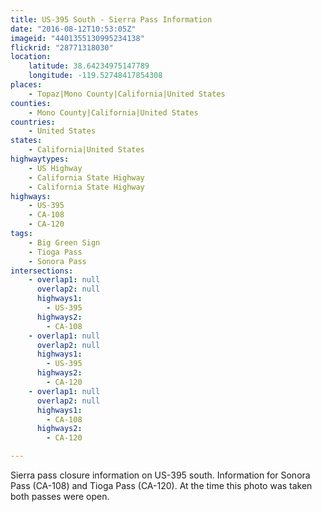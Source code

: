 ```yaml
---
title: US-395 South - Sierra Pass Information
date: "2016-08-12T10:53:05Z"
imageid: "4401355130995234138"
flickrid: "28771318030"
location:
    latitude: 38.64234975147789
    longitude: -119.52748417854308
places:
    - Topaz|Mono County|California|United States
counties:
    - Mono County|California|United States
countries:
    - United States
states:
    - California|United States
highwaytypes:
    - US Highway
    - California State Highway
    - California State Highway
highways:
    - US-395
    - CA-108
    - CA-120
tags:
    - Big Green Sign
    - Tioga Pass
    - Sonora Pass
intersections:
    - overlap1: null
      overlap2: null
      highways1:
        - US-395
      highways2:
        - CA-108
    - overlap1: null
      overlap2: null
      highways1:
        - US-395
      highways2:
        - CA-120
    - overlap1: null
      overlap2: null
      highways1:
        - CA-108
      highways2:
        - CA-120

---
```

Sierra pass closure information on US-395 south.  Information for Sonora Pass (CA-108) and Tioga Pass (CA-120).  At the time this photo was taken both passes were open.